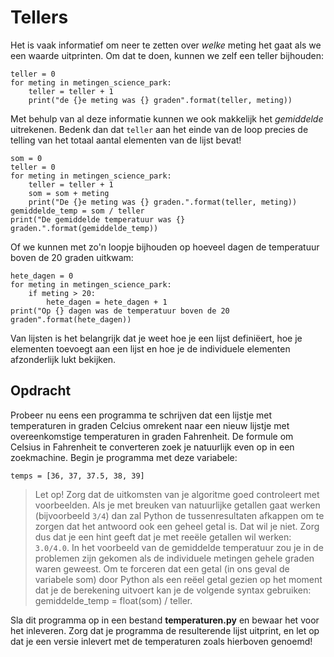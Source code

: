 # Tellers

Het is vaak informatief om neer te zetten over *welke* meting het gaat als we een waarde uitprinten. Om dat te doen, kunnen we zelf een teller bijhouden:

    teller = 0
    for meting in metingen_science_park:
        teller = teller + 1
        print("de {}e meting was {} graden".format(teller, meting))

Met behulp van al deze informatie kunnen we ook makkelijk het *gemiddelde* uitrekenen. Bedenk dan dat `teller` aan het einde van de loop precies de telling van het totaal aantal elementen van de lijst bevat!

    som = 0
    teller = 0
    for meting in metingen_science_park:
        teller = teller + 1
        som = som + meting
        print("De {}e meting was {} graden.".format(teller, meting))
    gemiddelde_temp = som / teller
    print("De gemiddelde temperatuur was {} graden.".format(gemiddelde_temp))

Of we kunnen met zo'n loopje bijhouden op hoeveel dagen de temperatuur boven de 20 graden uitkwam:

    hete_dagen = 0
    for meting in metingen_science_park:
        if meting > 20:
            hete_dagen = hete_dagen + 1
    print("Op {} dagen was de temperatuur boven de 20 graden".format(hete_dagen))

Van lijsten is het belangrijk dat je weet hoe je een lijst definiëert, hoe je elementen toevoegt aan een lijst en hoe je de individuele elementen afzonderlijk lukt bekijken.

## Opdracht

Probeer nu eens een programma te schrijven dat een lijstje met temperaturen in graden Celcius omrekent naar een nieuw lijstje met overeenkomstige temperaturen in graden Fahrenheit. De formule om Celsius in Fahrenheit te converteren zoek je natuurlijk even op in een zoekmachine. Begin je programma met deze variabele:

	temps = [36, 37, 37.5, 38, 39]

> Let op! Zorg dat de uitkomsten van je algoritme goed controleert met voorbeelden. Als je met breuken van natuurlijke getallen gaat werken (bijvoorbeeld `3/4`) dan zal Python de tussenresultaten afkappen om te zorgen dat het antwoord ook een geheel getal is. Dat wil je niet. Zorg dus dat je een hint geeft dat je met reeële getallen wil werken: `3.0/4.0`.
In het voorbeeld van de gemiddelde temperatuur zou je in de problemen zijn gekomen als de individuele metingen gehele graden waren geweest. Om te forceren dat een getal (in ons geval de variabele som) door Python als een reëel getal gezien op het moment dat je de berekening uitvoert kan je de volgende syntax gebruiken: gemiddelde_temp = float(som) / teller.

Sla dit programma op in een bestand **temperaturen.py** en bewaar het voor het inleveren. Zorg dat je programma de resulterende lijst uitprint, en let op dat je een versie inlevert met de temperaturen zoals hierboven genoemd!
